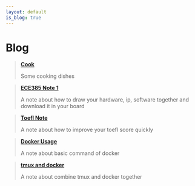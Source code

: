 ```yaml
---
layout: default
is_blog: true
---
```


# Blog

> [**Cook**](https://rong-hash.github.io/cook)
>
> Some cooking dishes



> [**ECE385 Note 1**](https://rong-hash.github.io/ece385note1)
>
> A note about how to draw your hardware, ip, software together and download it in your board


> [**Toefl Note**](https://rong-hash.github.io/toefl)
>
> A note about how to improve your toefl score quickly

> [**Docker Usage**](https://rong-hash.github.io/docker)
>
> A note about basic command of docker


> [**tmux and docker**](https://rong-hash.github.io/tmux_docker)
>
> A note about combine tmux and docker together
